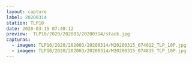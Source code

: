 ```yaml
---
layout: capture
label: 20200314
station: TLP10
date: 2020-03-15 07:40:12
preview:  TLP10/2020/202003/20200314/stack.jpg
capturas:
  - imagem: TLP10/2020/202003/20200314/M20200315_074012_TLP_10P.jpg
  - imagem: TLP10/2020/202003/20200314/M20200315_074835_TLP_10P.jpg
---
```

